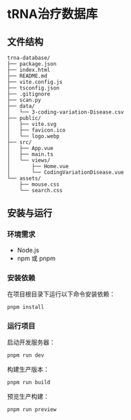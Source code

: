 # tRNA治疗数据库

## 文件结构
```
trna-database/
├── package.json
├── index.html
├── README.md
├── vite.config.js
├── tsconfig.json
├── .gitignore
├── scan.py
├── data/
│   └── 3-coding-variation-Disease.csv
├── public/
│   ├── vite.svg
│   ├── favicon.ico
│   └── logo.webp
├── src/
│   ├── App.vue
│   ├── main.ts
│   └── views/
│       ├── Home.vue
│       └── CodingVariationDisease.vue
└── assets/
    ├── mouse.css
    └── search.css
```

## 安装与运行

### 环境需求

- Node.js
- npm 或 pnpm

### 安装依赖

在项目根目录下运行以下命令安装依赖：

```bash
pnpm install
```

### 运行项目

启动开发服务器：

```bash
pnpm run dev
```

构建生产版本：

```bash
pnpm run build
```

预览生产构建：

```bash
pnpm run preview
```

